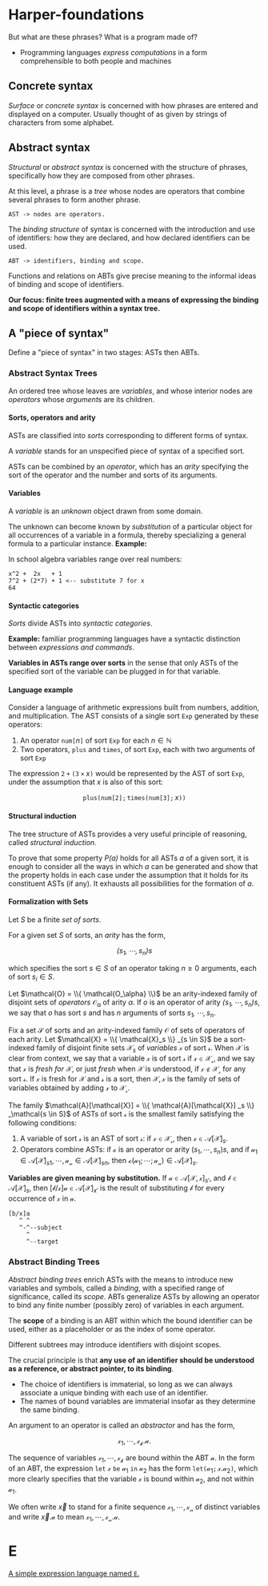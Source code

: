 # Harper-foundations

But what are these phrases? What is a program made of?

* Programming languages *express computations* in a form comprehensible to both
  people and machines

## Concrete syntax

*Surface* or *concrete syntax* is concerned with how phrases are entered and
displayed on a computer. Usually thought of as given by strings of characters
from some alphabet.

## Abstract syntax

*Structural* or *abstract syntax* is concerned with the structure of phrases,
specifically how they are composed from other phrases.

At this level, a phrase is a *tree* whose nodes are operators that combine
several phrases to form another phrase.

```
AST -> nodes are operators.
```

The *binding structure* of syntax is concerned with the introduction and use of
identifiers: how they are declared, and how declared identifiers can be used.

```
ABT -> identifiers, binding and scope.
```

Functions and relations on ABTs give precise meaning to the informal ideas of
binding and scope of identifiers.

**Our focus: finite trees augmented with a means of expressing the binding and
scope of identifiers within a syntax tree.**

## A "piece of syntax"

Define a "piece of syntax" in two stages: ASTs then ABTs.

### Abstract Syntax Trees

An ordered tree whose leaves are *variables*, and whose interior nodes are
*operators* whose *arguments* are its children.

#### Sorts, operators and arity

ASTs are classified into *sorts* corresponding to different forms of syntax.

A *variable* stands for an unspecified piece of syntax of a specified sort.

ASTs can be combined by an *operator*, which has an *arity* specifying the sort
of the operator and the number and sorts of its arguments.

#### Variables

A *variable* is an *unknown* object drawn from some domain.

The unknown can become known by *substitution* of a particular object for all
occurrences of a variable in a formula, thereby specializing a general formula
to a particular instance. **Example:**

In school algebra variables range over real numbers:

```
x^2 +  2x   + 1
7^2 + (2*7) + 1 <-- substitute 7 for x
64
```

#### Syntactic categories

*Sorts* divide ASTs into *syntactic categories*.

**Example:** familiar programming languages have a syntactic distinction between
*expressions and commands*.

**Variables in ASTs range over sorts** in the sense that only ASTs of the
specified sort of the variable can be plugged in for that variable.

#### Language example

Consider a language of arithmetic expressions built from numbers, addition, and
multiplication. The AST consists of a single sort $\mathtt{Exp}$ generated by
these operators:

1. An operator $\mathtt{num[\mathit{n}]}$ of sort $\mathtt{Exp}$ for each
   $\mathit{n} \in \mathbb{N}$
2. Two operators, $\mathtt{plus}$ and $\mathtt{times}$, of sort $\mathtt{Exp}$,
   each with two arguments of sort $\mathtt{Exp}$

The expression $\mathtt{2 + (3 \times \mathit{x})}$ would be represented by the
AST of sort $\mathtt{Exp}$, under the assumption that $\mathit{x}$ is also of
this sort:

$$\mathtt{plus(num[2];times(num[3];\mathit{x}))}$$

#### Structural induction

The tree structure of ASTs provides a very useful principle of reasoning, called
*structural induction*.

To prove that some property $\mathit{P(a)}$ holds for all ASTs
$\mathit{a}$ of a given sort, it is enough to consider all the ways in which
$\mathit{a}$ can be generated and show that the property holds in each case
under the assumption that it holds for its constituent ASTs (if any). It
exhausts all possibilities for the formation of $\mathit{a}$.

#### Formalization with Sets

Let $\mathit{S}$ be a finite *set of sorts*.

For a given set $\mathit{S}$ of sorts, an *arity* has the form,

$$\mathit{(s_1, \cdots, s_n)s}$$

which specifies the sort $\mathit{s} \in \mathit{S}$ of an operator taking
$\mathit{n} \geq 0$ arguments, each of sort $\mathit{s_i} \in \mathit{S}.$

Let $\mathcal{O} = \\{ \mathcal{O_\alpha} \\}$ be an arity-indexed family of
disjoint sets of *operators* $\mathcal{O_\alpha}$ of arity $\alpha$. If
$\mathit{o}$ is an operator of arity $\mathit{(s_1, \cdots, s_n)s}$, we say that
$\mathit{o}$ has sort $\mathit{s}$ and has $\mathit{n}$ arguments of sorts
$\mathit{s_1, \cdots, s_n}$.

Fix a set $\mathcal{S}$ of sorts and an arity-indexed family $\mathcal{O}$ of
sets of operators of each arity. Let
$\mathcal{X} = \\{ \mathcal{X}_s \\} _{s \in S}$ be a sort-indexed
family of disjoint finite sets $\mathcal{X}_s$ of *variables* $\mathcal{x}$
of sort $\mathcal{s}$. When $\mathcal{X}$ is clear from context, we say that a
variable $\mathcal{x}$ is of sort $\mathcal{s}$ if $\mathcal{x \in X_s}$, and we
say that $\mathcal{x}$ is *fresh for* $\mathcal{X}$, or just *fresh* when
$\mathcal{X}$ is understood, if $\mathcal{x \notin X_s}$ for any sort
$\mathcal{s}$. If $\mathcal{x}$ is fresh for $\mathcal{X}$ and $\mathcal{s}$ is
a sort, then $\mathcal{X,x}$ is the family of sets of variables obtained by
adding $\mathcal{x}$ to $\mathcal{X_s}$.

The family
$\mathcal{A}[\mathcal{X}] = \\{ \mathcal{A}[\mathcal{X}] _s \\} _\mathcal{s \in S}$
of ASTs of sort $\mathcal{s}$ is the smallest family satisfying the following
conditions:

1. A variable of sort $\mathcal{s}$ is an AST of sort $\mathcal{s}$: if
   $\mathcal{x \in X_s}$, then $\mathcal{x} \in \mathcal{A}[\mathcal{X}]_s$.
2. Operators combine ASTs: if $\mathcal{o}$ is an operator or arity
   $(s_1, \cdots, s_n)s$, and if
   $\mathcal{a_1} \in \mathcal{A}[\mathcal{X}] _{s1}, \cdots, \mathcal{a_n} \in \mathcal{A}[\mathcal{X}] _{sn}$,
   then $\mathcal{o(a_1; \cdots; a_n)} \in \mathcal{A}[\mathcal{X}]_s$.

**Variables are given meaning by substitution.** If
$\mathcal{a} \in \mathcal{A}[\mathcal{X,x}] _{s'}$, and
$\mathcal{b} \in \mathcal{A}[\mathcal{X}] _s$, then
$[\mathcal{b/x}]\mathcal{a} \in \mathcal{A}[\mathcal{X}] _{x'}$ is the result of
substituting $\mathcal{b}$ for every occurrence of $\mathcal{x}$ in
$\mathcal{a}$.

```
[b/x]a
   ^ ^
   ^-^--subject
     ^
     ^--target
```

### Abstract Binding Trees

*Abstract binding trees* enrich ASTs with the means to introduce new variables
and symbols, called a *binding*, with a specified range of significance, called
its *scope*. ABTs generalize ASTs by allowing an operator to bind any finite
number (possibly zero) of variables in each argument.

The **scope** of a binding is an ABT within which the bound identifier can be
used, either as a placeholder or as the index of some operator.

Different subtrees may introduce identifiers with disjoint scopes.

The crucial principle is that **any use of an identifier should be understood as
a reference, or abstract pointer, to its binding**.

* The choice of identifiers is immaterial, so long as we can always associate a
  unique binding with each use of an identifier.
* The names of bound variables are immaterial insofar as they determine the same
  binding.

An argument to an operator is called an *abstractor* and has the form,

$$\mathcal{x_1, \cdots, x_k.a}.$$

The sequence of variables $\mathcal{x_1, \cdots, x_k}$ are bound within the ABT
$\mathcal{a}$. In the form of an ABT, the expression
$\mathtt{let\ \mathcal{x}\ be\ \mathcal{a_1}\ in\ \mathcal{a_2}}$
has the form $\mathtt{let(\mathcal{a_1};\mathcal{x.a_2})}$, which more clearly
specifies that the variable $\mathcal{x}$ is bound within $\mathcal{a_2}$, and
not within $\mathcal{a_1}$.

We often write $\vec{x}$ to stand for a finite sequence
$\mathcal{x_1, \cdots, x_n}$
of distinct variables and write $\vec{x}.\mathcal{a}$ to mean
$\mathcal{x_1, \cdots, x_n.a}$.

# E

[A simple expression language named `E`.](./e/)
